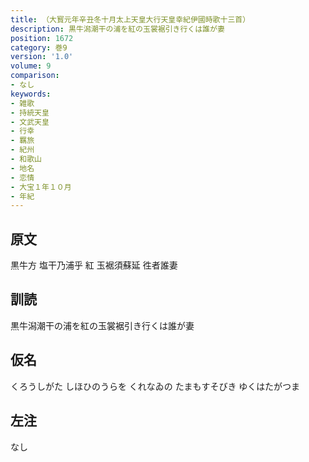 ```yaml
---
title: （大寳元年辛丑冬十月太上天皇大行天皇幸紀伊國時歌十三首）
description: 黒牛潟潮干の浦を紅の玉裳裾引き行くは誰が妻
position: 1672
category: 巻9
version: '1.0'
volume: 9
comparison:
- なし
keywords:
- 雑歌
- 持統天皇
- 文武天皇
- 行幸
- 羈旅
- 紀州
- 和歌山
- 地名
- 恋情
- 大宝１年１０月
- 年紀
---
```


## 原文

黒牛方 塩干乃浦乎 紅 玉裾須蘇延 徃者誰妻

## 訓読

黒牛潟潮干の浦を紅の玉裳裾引き行くは誰が妻

## 仮名

くろうしがた しほひのうらを くれなゐの たまもすそびき ゆくはたがつま

## 左注

なし
